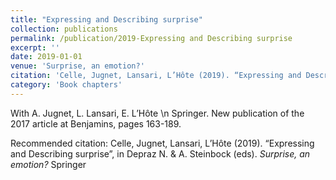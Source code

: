 ```yaml
---
title: "Expressing and Describing surprise"
collection: publications
permalink: /publication/2019-Expressing and Describing surprise
excerpt: ''
date: 2019-01-01
venue: 'Surprise, an emotion?'
citation: 'Celle, Jugnet, Lansari, L’Hôte (2019). “Expressing and Describing surprise”, in Depraz N. &amp; A. Steinbock (eds). <i>Surprise, an emotion?</i> Springer'
category: 'Book chapters'
---
```

With A. Jugnet, L. Lansari, E. L’Hôte \n Springer. New publication of the 2017 article at Benjamins, pages 163-189.

Recommended citation: Celle, Jugnet, Lansari, L’Hôte (2019). “Expressing and Describing surprise”, in Depraz N. & A. Steinbock (eds). <i>Surprise, an emotion?</i> Springer